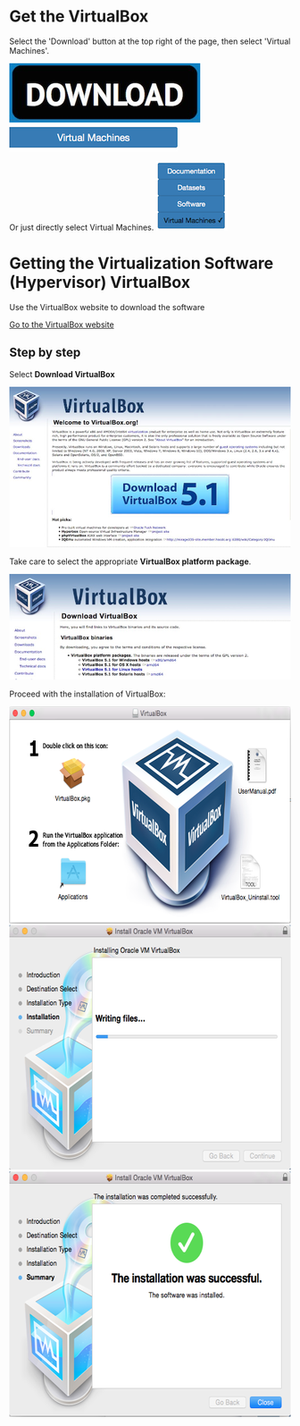 # Get the VirtualBox


Select the 'Download' button at the top right of the page, then select 'Virtual Machines'.

![](pictures/Download.jpg)
![](NewPictures/VirtualMachineButton.png)

Or just directly select Virtual Machines.
![](NewPictures/VirtualMachineSelected.png)

# Getting the Virtualization Software (Hypervisor) VirtualBox


Use the VirtualBox website to download the software

<a href="https://www.virtualbox.org/" target="_blank"> Go to the VirtualBox website</a>


## Step by step 

Select **Download VirtualBox**
 
 ![](NewPictures/VB5.1.jpg)

Take care to select the appropriate **VirtualBox platform package**.


![](NewPictures/DownloadVB.jpg)
 
  


Proceed with the installation of VirtualBox:

<img src="./pictures/Screenshot_2015-02-02_22.34.19.png" width="674" height="388" />
<img src="./pictures/Screenshot_2015-02-02_22.36.23.png" width="620" height="438" />
<img src="./pictures/Screenshot_2015-02-02_22.37.05.png" width="620" height="439" />


